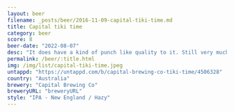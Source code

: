```yaml
---
layout: beer
filename: _posts/beer/2016-11-09-capital-tiki-time.md
title: Capital tiki time
category: beer
score: 8
beer-date: "2022-08-07"
desc: "It does have a kind of punch like quality to it. Still very much a beer though"
permalink: /beer/:title.html
img: /img/list/capital-tiki-time.jpeg
untappd: "https://untappd.com/b/capital-brewing-co-tiki-time/4506328"
country: "Australia"
brewery: "Capital Brewing Co"
breweryURL: "breweryURL"
style: "IPA - New England / Hazy"
---
```

